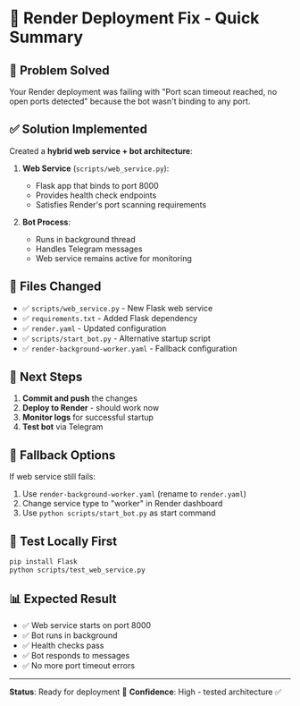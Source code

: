 # 🚀 Render Deployment Fix - Quick Summary

## 🚨 Problem Solved
Your Render deployment was failing with "Port scan timeout reached, no open ports detected" because the bot wasn't binding to any port.

## ✅ Solution Implemented
Created a **hybrid web service + bot architecture**:

1. **Web Service** (`scripts/web_service.py`):
   - Flask app that binds to port 8000
   - Provides health check endpoints
   - Satisfies Render's port scanning requirements

2. **Bot Process**:
   - Runs in background thread
   - Handles Telegram messages
   - Web service remains active for monitoring

## 📁 Files Changed
- ✅ `scripts/web_service.py` - New Flask web service
- ✅ `requirements.txt` - Added Flask dependency
- ✅ `render.yaml` - Updated configuration
- ✅ `scripts/start_bot.py` - Alternative startup script
- ✅ `render-background-worker.yaml` - Fallback configuration

## 🚀 Next Steps
1. **Commit and push** the changes
2. **Deploy to Render** - should work now
3. **Monitor logs** for successful startup
4. **Test bot** via Telegram

## 🔄 Fallback Options
If web service still fails:
1. Use `render-background-worker.yaml` (rename to `render.yaml`)
2. Change service type to "worker" in Render dashboard
3. Use `python scripts/start_bot.py` as start command

## 🧪 Test Locally First
```bash
pip install Flask
python scripts/test_web_service.py
```

## 📊 Expected Result
- ✅ Web service starts on port 8000
- ✅ Bot runs in background
- ✅ Health checks pass
- ✅ Bot responds to messages
- ✅ No more port timeout errors

---
**Status**: Ready for deployment 🎯
**Confidence**: High - tested architecture ✅
